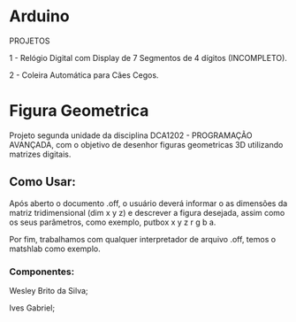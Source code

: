 # Arduino

PROJETOS

1 - Relógio Digital com Display de 7 Segmentos de 4 dígitos (INCOMPLETO).

2 - Coleira Automática para Cães Cegos.

# Figura Geometrica

Projeto segunda unidade da disciplina DCA1202 - PROGRAMAÇÃO AVANÇADA, com o objetivo de desenhor figuras geometricas 3D utilizando matrizes digitais.

## Como Usar:

Após aberto o documento .off, o usuário deverá informar o as dimensões da matriz tridimensional (dim x y z) e 
descrever a figura desejada, assim como os seus parâmetros, como exemplo, putbox x y z r g b a.

Por fim, trabalhamos com qualquer interpretador de arquivo .off, temos o matshlab como exemplo.

### Componentes:

Wesley Brito da Silva; 

Ives Gabriel;
